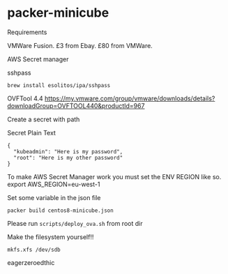 # packer-minicube


Requirements

VMWare Fusion. £3 from Ebay. £80 from VMWare.

AWS Secret manager


sshpass
```
brew install esolitos/ipa/sshpass
```

OVFTool 4.4
https://my.vmware.com/group/vmware/downloads/details?downloadGroup=OVFTOOL440&productId=967


Create a secret with path

Secret Plain Text
```
{
  "kubeadmin": "Here is my password",
  "root": "Here is my other password"
}
```

To make AWS Secret Manager work you must set the ENV REGION like so.
export AWS_REGION=eu-west-1

Set some variable in the json file

```packer build centos8-minicube.json```


Please run ```scripts/deploy_ova.sh``` from root dir


Make the filesystem yourself!!
```
mkfs.xfs /dev/sdb
```

eagerzeroedthic
